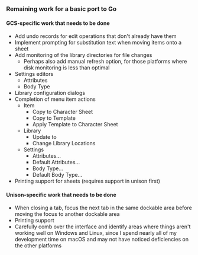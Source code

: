 ### Remaining work for a basic port to Go

#### GCS-specific work that needs to be done

- Add undo records for edit operations that don't already have them
- Implement prompting for substitution text when moving items onto a sheet
- Add monitoring of the library directories for file changes
  - Perhaps also add manual refresh option, for those platforms where disk monitoring is less than optimal
- Settings editors
  - Attributes
  - Body Type
- Library configuration dialogs
- Completion of menu item actions
  - Item
    - Copy to Character Sheet
    - Copy to Template
    - Apply Template to Character Sheet
  - Library
    - Update <library> to <version>
    - Change Library Locations
  - Settings
    - Attributes...
    - Default Attributes...
    - Body Type...
    - Default Body Type...
- Printing support for sheets (requires support in unison first)

#### Unison-specific work that needs to be done

- When closing a tab, focus the next tab in the same dockable area before moving the focus to another dockable area
- Printing support
- Carefully comb over the interface and identify areas where things aren't working well on Windows and Linux, since I
  spend nearly all of my development time on macOS and may not have noticed deficiencies on the other platforms
